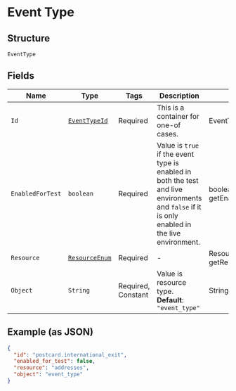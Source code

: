 
# Event Type

## Structure

`EventType`

## Fields

| Name | Type | Tags | Description | Getter | Setter |
|  --- | --- | --- | --- | --- | --- |
| `Id` | [`EventTypeId`](../../doc/models/containers/event-type-id.md) | Required | This is a container for one-of cases. | EventTypeId getId() | setId(EventTypeId id) |
| `EnabledForTest` | `boolean` | Required | Value is `true` if the event type is enabled in both the test and live environments and `false` if it is only enabled in the live environment. | boolean getEnabledForTest() | setEnabledForTest(boolean enabledForTest) |
| `Resource` | [`ResourceEnum`](../../doc/models/resource-enum.md) | Required | - | ResourceEnum getResource() | setResource(ResourceEnum resource) |
| `Object` | `String` | Required, Constant | Value is resource type.<br>**Default**: `"event_type"` | String getObject() | setObject(String object) |

## Example (as JSON)

```json
{
  "id": "postcard.international_exit",
  "enabled_for_test": false,
  "resource": "addresses",
  "object": "event_type"
}
```

